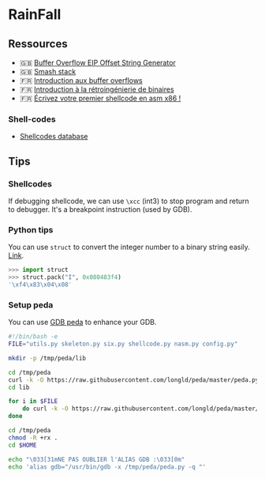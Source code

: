 # RainFall

## Ressources

- 🇬🇧 [Buffer Overflow EIP Offset String Generator](http://projects.jason-rush.com/tools/buffer-overflow-eip-offset-string-generator/)
- 🇬🇧 [Smash stack](http://insecure.org/stf/smashstack.html)
- 🇫🇷 [Introduction aux buffer overflows](https://zestedesavoir.com/articles/100/introduction-aux-buffer-overflows/)
- 🇫🇷 [Introduction à la rétroingénierie de binaires](https://zestedesavoir.com/articles/97/introduction-a-la-retroingenierie-de-binaires/)
- 🇫🇷 [Écrivez votre premier shellcode en asm x86 !](https://zestedesavoir.com/articles/158/ecrivez-votre-premier-shellcode-en-asm-x86/)

### Shell-codes

- [Shellcodes database](http://shell-storm.org/shellcode/)

## Tips

### Shellcodes

If debugging shellcode, we can use `\xcc` (int3) to stop program and return to debugger. It's a breakpoint instruction
(used by GDB).

### Python tips

You can use `struct` to convert the integer number to a binary string easily.
[Link](https://docs.python.org/2/library/struct.html).

```python
>>> import struct
>>> struct.pack("I", 0x080483f4)
'\xf4\x83\x04\x08'
```

### Setup peda

You can use [GDB peda](https://github.com/longld/peda) to enhance your GDB.

```bash
#!/bin/bash -e
FILE="utils.py skeleton.py six.py shellcode.py nasm.py config.py"

mkdir -p /tmp/peda/lib

cd /tmp/peda
curl -k -O https://raw.githubusercontent.com/longld/peda/master/peda.py
cd lib

for i in $FILE
    do curl -k -O https://raw.githubusercontent.com/longld/peda/master/lib/$i
done

cd /tmp/peda
chmod -R +rx .
cd $HOME

echo "\033[31mNE PAS OUBLIER l'ALIAS GDB :\033[0m"
echo 'alias gdb="/usr/bin/gdb -x /tmp/peda/peda.py -q "'
```
